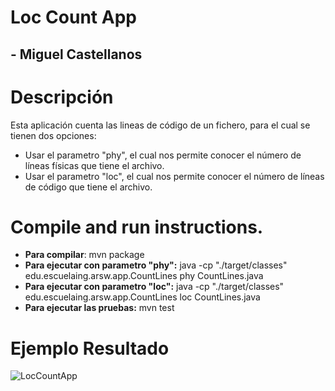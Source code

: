 # Loc Count App
## - Miguel Castellanos

# Descripción
Esta aplicación cuenta las lineas de código de un fichero, para el cual se tienen dos opciones: 
- Usar el parametro "phy", el cual nos permite conocer el número de líneas físicas que tiene el archivo.
- Usar el parametro "loc", el cual nos permite conocer el número de líneas de código que tiene el archivo.

# Compile and run instructions.

- **Para compilar**: mvn package
- **Para ejecutar con parametro "phy":** java -cp "./target/classes" edu.escuelaing.arsw.app.CountLines phy CountLines.java
- **Para ejecutar con parametro "loc":** java -cp "./target/classes" edu.escuelaing.arsw.app.CountLines loc CountLines.java
- **Para ejecutar las pruebas:** mvn test

# Ejemplo Resultado
![LocCountApp](https://user-images.githubusercontent.com/44925834/120569617-e4465200-c3db-11eb-8b5c-87c7e3e7bc46.jpg)

